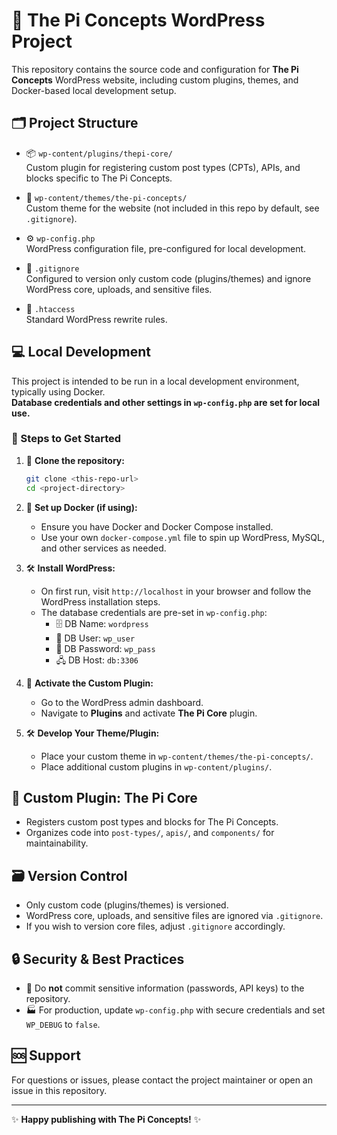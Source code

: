 # 🚀 The Pi Concepts WordPress Project

This repository contains the source code and configuration for **The Pi Concepts** WordPress website, including custom plugins, themes, and Docker-based local development setup.

## 🗂️ Project Structure

- 📦 `wp-content/plugins/thepi-core/`  
  Custom plugin for registering custom post types (CPTs), APIs, and blocks specific to The Pi Concepts.

- 🎨 `wp-content/themes/the-pi-concepts/`  
  Custom theme for the website (not included in this repo by default, see `.gitignore`).

- ⚙️ `wp-config.php`  
  WordPress configuration file, pre-configured for local development.

- 🚫 `.gitignore`  
  Configured to version only custom code (plugins/themes) and ignore WordPress core, uploads, and sensitive files.

- 🔄 `.htaccess`  
  Standard WordPress rewrite rules.

## 💻 Local Development

This project is intended to be run in a local development environment, typically using Docker.  
**Database credentials and other settings in `wp-config.php` are set for local use.**

### 🏁 Steps to Get Started

1. 🧬 **Clone the repository:**

   ```bash
   git clone <this-repo-url>
   cd <project-directory>
   ```

2. 🐳 **Set up Docker (if using):**

   - Ensure you have Docker and Docker Compose installed.
   - Use your own `docker-compose.yml` file to spin up WordPress, MySQL, and other services as needed.

3. 🛠️ **Install WordPress:**

   - On first run, visit `http://localhost` in your browser and follow the WordPress installation steps.
   - The database credentials are pre-set in `wp-config.php`:
     - 🗄️ DB Name: `wordpress`
     - 👤 DB User: `wp_user`
     - 🔑 DB Password: `wp_pass`
     - 🖧 DB Host: `db:3306`

4. 🧩 **Activate the Custom Plugin:**

   - Go to the WordPress admin dashboard.
   - Navigate to **Plugins** and activate **The Pi Core** plugin.

5. 🛠️ **Develop Your Theme/Plugin:**
   - Place your custom theme in `wp-content/themes/the-pi-concepts/`.
   - Place additional custom plugins in `wp-content/plugins/`.

## 🧩 Custom Plugin: The Pi Core

- Registers custom post types and blocks for The Pi Concepts.
- Organizes code into `post-types/`, `apis/`, and `components/` for maintainability.

## 🗃️ Version Control

- Only custom code (plugins/themes) is versioned.
- WordPress core, uploads, and sensitive files are ignored via `.gitignore`.
- If you wish to version core files, adjust `.gitignore` accordingly.

## 🔒 Security & Best Practices

- 🚫 Do **not** commit sensitive information (passwords, API keys) to the repository.
- 🏭 For production, update `wp-config.php` with secure credentials and set `WP_DEBUG` to `false`.

## 🆘 Support

For questions or issues, please contact the project maintainer or open an issue in this repository.

---

✨ **Happy publishing with The Pi Concepts!** ✨
